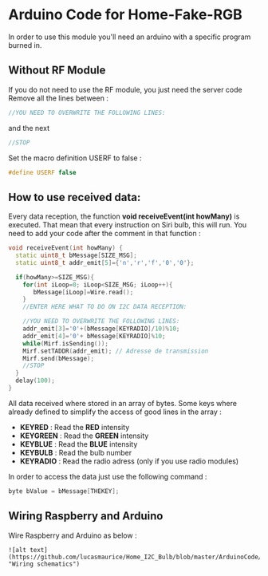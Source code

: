 # Arduino Code for Home-Fake-RGB
In order to use this module you'll need an arduino with a specific program burned in.

## Without RF Module
If you do not need to use the RF module, you just need the server code
Remove all the lines between :

```cpp
//YOU NEED TO OVERWRITE THE FOLLOWING LINES:
```
and the next 
```cpp 
//STOP
```

Set the macro definition USERF to false :
```cpp
#define USERF false
```

## How to use received data:
Every data reception, the function __void receiveEvent(int howMany)__ is executed.
That mean that every instruction on Siri bulb, this will run.
You need to add your code after the comment in that function :

```cpp
void receiveEvent(int howMany) {
  static uint8_t bMessage[SIZE_MSG];
  static uint8_t addr_emit[5]={'n','r','f','0','0'};

  if(howMany>=SIZE_MSG){
    for(int iLoop=0; iLoop<SIZE_MSG; iLoop++){
       bMessage[iLoop]=Wire.read();
    }
    //ENTER HERE WHAT TO DO ON I2C DATA RECEPTION:

    //YOU NEED TO OVERWRITE THE FOLLOWING LINES:
    addr_emit[3]='0'+(bMessage[KEYRADIO]/10)%10;
    addr_emit[4]='0'+ bMessage[KEYRADIO]%10;
    while(Mirf.isSending());
    Mirf.setTADDR(addr_emit); // Adresse de transmission
    Mirf.send(bMessage);
    //STOP
  }
  delay(100);
}
```

All data received where stored in an array of bytes.
Some keys where already defined to simplify the access of good lines in the array :
* **KEYRED** : Read the __RED__ intensity
* **KEYGREEN** : Read the __GREEN__ intensity
* **KEYBLUE** : Read the __BLUE__ intensity
* **KEYBULB** : Read the bulb number
* **KEYRADIO** : Read the radio adress (only if you use radio modules)

In order to access the data just use the following command :
```cpp
byte bValue = bMessage[THEKEY];
```

## Wiring Raspberry and Arduino
Wire Raspberry and Arduino as below :
```
![alt text](https://github.com/lucasmaurice/Home_I2C_Bulb/blob/master/ArduinoCode/Wiring_Server.png "Wiring schematics")
```

